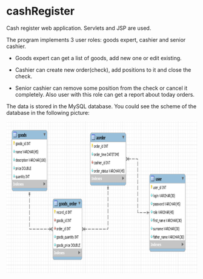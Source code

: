 # cashRegister
Cash register web application. Servlets and JSP are used.

The program implements 3 user roles: goods expert, cashier and senior cashier.


- Goods expert can get a list of goods, add new one or edit existing.

- Cashier can create new order(check), add positions to it and close the check.

- Senior cashier can remove some position from the check or cancel it completely. Also user with this role can get a report about today orders.

The data is stored in the MySQL database. You could see the scheme of the database in the following picture:

<img src="https://github.com/tHolubets/cashRegister/blob/master/DB_EER_Diagram.png" width="800" height="400">
